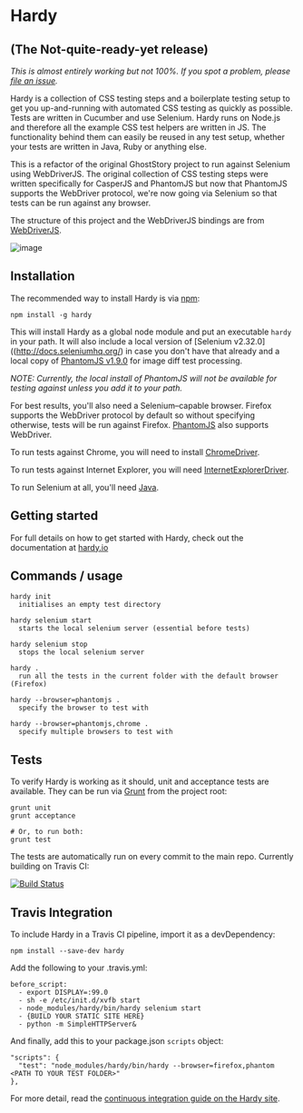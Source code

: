 Hardy
===

(The Not-quite-ready-yet release)
---

_This is almost entirely working but not 100%. If you spot a problem, please [file an issue](https://github.com/thingsinjars/GhostStory/issues)._

Hardy is a collection of CSS testing steps and a boilerplate testing setup to get you up-and-running with automated CSS testing as quickly as possible. Tests are written in Cucumber and use Selenium. Hardy runs on Node.js and therefore all the example CSS test helpers are written in JS. The functionality behind them can easily be reused in any test setup, whether your tests are written in Java, Ruby or anything else.

This is a refactor of the original GhostStory project to run against Selenium using WebDriverJS. The original collection of CSS testing steps were written specifically for CasperJS and PhantomJS but now that PhantomJS supports the WebDriver protocol, we're now going via Selenium so that tests can be run against any browser.

The structure of this project and the WebDriverJS bindings are from [WebDriverJS](https://github.com/camme/webdriverjs).

![image](https://raw.github.com/thingsinjars/hardy.io/94b2744df96f17020ba17bfcf279ba52907a4abf/assets/small-logo.png)

Installation
---

The recommended way to install Hardy is via [npm](https://npmjs.org/):

    npm install -g hardy

This will install Hardy as a global node module and put an executable `hardy` in your path. It will also include a local version of [Selenium v2.32.0]((http://docs.seleniumhq.org/) in case you don't have that already and a local copy of [PhantomJS v1.9.0]((http://phantomjs.org/)) for image diff test processing.

_NOTE: Currently, the local install of PhantomJS will not be available for testing against unless you add it to your path._

For best results, you'll also need a Selenium–capable browser. Firefox supports the WebDriver protocol by default so without specifying otherwise, tests will be run against Firefox. [PhantomJS](http://phantomjs.org/) also supports WebDriver.

To run tests against Chrome, you will need to install [ChromeDriver](https://code.google.com/p/selenium/wiki/ChromeDriver).

To run tests against Internet Explorer, you will need [InternetExplorerDriver](https://code.google.com/p/selenium/wiki/InternetExplorerDriver).

To run Selenium at all, you'll need [Java](http://java.com/en/download/index.jsp).

Getting started
---

For full details on how to get started with Hardy, check out the documentation at [hardy.io](http://hardy.io/)

Commands / usage
---

    hardy init
      initialises an empty test directory

    hardy selenium start
      starts the local selenium server (essential before tests)

    hardy selenium stop
      stops the local selenium server

    hardy .
      run all the tests in the current folder with the default browser (Firefox)

    hardy --browser=phantomjs .
      specify the browser to test with

    hardy --browser=phantomjs,chrome .
      specify multiple browsers to test with

Tests
---

To verify Hardy is working as it should, unit and acceptance tests are available. They can be run via [Grunt](http://gruntjs.com/) from the project root:

    grunt unit
    grunt acceptance

    # Or, to run both:
    grunt test
    
The tests are automatically run on every commit to the main repo. Currently building on Travis CI:

[![Build Status](https://travis-ci.org/thingsinjars/GhostStory.png)](https://travis-ci.org/thingsinjars/GhostStory)

Travis Integration
---

To include Hardy in a Travis CI pipeline, import it as a devDependency:

    npm install --save-dev hardy

Add the following to your .travis.yml:

    before_script:
      - export DISPLAY=:99.0
      - sh -e /etc/init.d/xvfb start
      - node_modules/hardy/bin/hardy selenium start
      - {BUILD YOUR STATIC SITE HERE}
      - python -m SimpleHTTPServer&
    
And finally, add this to your package.json `scripts` object:

    "scripts": {
      "test": "node_modules/hardy/bin/hardy --browser=firefox,phantom <PATH TO YOUR TEST FOLDER>"
    },

For more detail, read the [continuous integration guide on the Hardy site](http://hardy.io/continuous-integration.html).